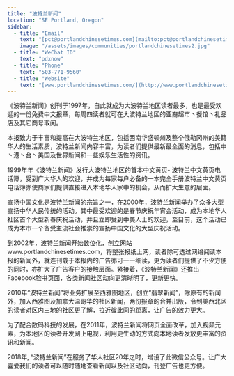 ```yaml
---
title: "波特兰新闻"
location: "SE Portland, Oregon"
sidebar:
  - title: "Email"
    text: "[pct@portlandchinesetimes.com](mailto:pct@portlandchinesetimes.com)"
    image: "/assets/images/communities/portlandchinesetimes2.jpg"
  - title: "WeChat ID"
    text: "pdxnow"
  - title: "Phone"
    text: "503-771-9560"
  - title: "Website"
    text: "[www.portlandchinesetimes.com/](http://www.portlandchinesetimes.com/)"
---
```


《波特兰新闻》创刊于1997年，自此就成为大波特兰地区读者最多，也是最受欢迎的一份免费中文报章，每周四读者就可在大波特兰地区的亚裔超市丶餐馆丶礼品店及其它商号取阅。

本报致力于丰富和提高在大波特兰地区，包括西南华盛顿州及整个俄勒冈州的美籍华人的生活素质，波特兰新闻内容丰富，为读者们提供最新最全面的消息，包括中丶港丶台丶美国及世界新闻和一些娱乐生活性的资讯。

1999年年《波特兰新闻》发行大波特兰地区的首本中文黄页- 波特兰中文黄页电话簿，受到广大华人的欢迎，并成为每家每户必备的一本完全手册波特兰中文黄页电话簿亦使商家们提供直接进入本地华人家中的机会，从而扩大生意的层面。

宣扬中国文化是波特兰新闻的宗旨之一，在2000年，波特兰新闻举办了众多大型宣扬中华人民传统的活动。其中最受欢迎的是春节庆祝年宵会活动，成为本地华人社区首个大型新春庆祝活动，并且立即受到中美人士的欢迎，至目前，这个活动已成为本市一个备受主流社会推崇的宣扬中国文化的大型庆祝活动。

到2002年，波特兰新闻开始数位化，创立网站www.portlandchinesetimes.com，将整张报纸上网，读者除可透过网络阅读本报的新闻外，就连刊载于本报内的广告亦可一一细读，更为读者们提供了不少方便的同时，亦扩大了广告客户的接触层面。紧接着，《波特兰新闻》还推出Facebook脸书页面，各类新闻社区动向更清晰明了，更新更快。

2010年“波特兰新闻”将业务扩展至西雅图地区，创立“翡翠新闻”，除原有的新闻外，加入西雅图及加拿大温哥华的社区新闻，两份报章的合并出版，令到美西北区的读者对区内三地的社区更了解，拉近彼此间的距离，让广告的效力更大。

为了配合数码科技的发展，在2011年，波特兰新闻将网页全面改革，加入视频元素，为本地区的读者开发网上电视，利用更生动的方式向本地读者发放更丰富的资讯和新闻。

2018年, “波特兰新闻”在服务了华人社区20年之时，增设了此微信公众号。让广大喜爱我们的读者可以随时随地查看新闻以及社区动向，刊登广告也更方便。
